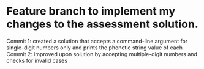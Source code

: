 # Feature branch to implement my changes to the assessment solution.
Commit 1: created a solution that accepts a command-line argument for single-digit numbers only and prints the phonetic string value of each
<br>Commit 2: improved upon solution by accepting multiple-digit numbers and checks for invalid cases
